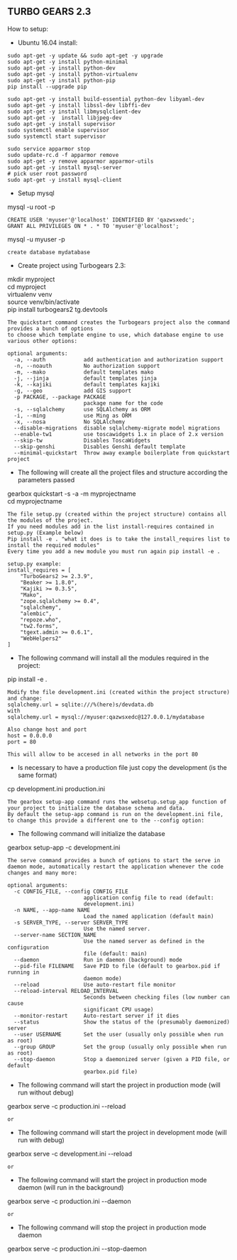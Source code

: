 ## TURBO GEARS 2.3 ##

How to setup:

* Ubuntu 16.04 install:

```objc
sudo apt-get -y update && sudo apt-get -y upgrade
sudo apt-get -y install python-minimal
sudo apt-get -y install python-dev
sudo apt-get -y install python-virtualenv
sudo apt-get -y install python-pip
pip install --upgrade pip

sudo apt-get -y install build-essential python-dev libyaml-dev
sudo apt-get -y install libssl-dev libffi-dev
sudo apt-get -y install libmysqlclient-dev
sudo apt-get -y  install libjpeg-dev
sudo apt-get -y install supervisor
sudo systemctl enable supervisor
sudo systemctl start supervisor

sudo service apparmor stop
sudo update-rc.d -f apparmor remove
sudo apt-get -y remove apparmor apparmor-utils
sudo apt-get -y install mysql-server
# pick user root password
sudo apt-get -y install mysql-client
```

* Setup mysql

mysql -u root -p
```objc
CREATE USER 'myuser'@'localhost' IDENTIFIED BY 'qazwsxedc';
GRANT ALL PRIVILEGES ON * . * TO 'myuser'@'localhost';
```
mysql -u myuser -p
```objc
create database mydatabase
```

* Create project using Turbogears 2.3:

mkdir myproject  
cd myproject  
virtualenv venv  
source venv/bin/activate  
pip install turbogears2 tg.devtools  

```objc
The quickstart command creates the Turbogears project also the command provides a bunch of options 
to choose which template engine to use, which database engine to use various other options:

optional arguments:
  -a, --auth            add authentication and authorization support
  -n, --noauth          No authorization support
  -m, --mako            default templates mako
  -j, --jinja           default templates jinja
  -k, --kajiki          default templates kajiki
  -g, --geo             add GIS support
  -p PACKAGE, --package PACKAGE
                        package name for the code
  -s, --sqlalchemy      use SQLAlchemy as ORM
  -i, --ming            use Ming as ORM
  -x, --nosa            No SQLAlchemy
  --disable-migrations  disable sqlalchemy-migrate model migrations
  --enable-tw1          use toscawidgets 1.x in place of 2.x version
  --skip-tw             Disables ToscaWidgets
  --skip-genshi         Disables Genshi default template
  --minimal-quickstart  Throw away example boilerplate from quickstart project
```

* The following will create all the project files and structure according the parameters passed  

gearbox quickstart -s -a -m myprojectname  
cd myprojectname


```objc
The file setup.py (created within the project structure) contains all the modules of the project. 
If you need modules add in the list install-requires contained in setup.py (Example below)
Pip install -e . "what it does is to take the install_requires list to install the required modules"
Every time you add a new module you must run again pip install -e .

setup.py example:
install_requires = [
    "TurboGears2 >= 2.3.9",
    "Beaker >= 1.8.0",
    "Kajiki >= 0.3.5",
    "Mako",
    "zope.sqlalchemy >= 0.4",
    "sqlalchemy",
    "alembic",
    "repoze.who",
    "tw2.forms",
    "tgext.admin >= 0.6.1",
    "WebHelpers2"
]
```

* The following command will install all the modules required in the project:  

pip install -e .

```objc
Modify the file development.ini (created within the project structure) and change:
sqlalchemy.url = sqlite:///%(here)s/devdata.db
with
sqlalchemy.url = mysql://myuser:qazwsxedc@127.0.0.1/mydatabase

Also change host and port
host = 0.0.0.0
port = 80

This will allow to be accesed in all networks in the port 80

```

* Is necessary to have a production file just copy the development (is the same format)  

cp development.ini production.ini

```objc
The gearbox setup-app command runs the websetup.setup_app function of your project to initialize the database schema and data.
By default the setup-app command is run on the development.ini file, to change this provide a different one to the --config option:
```

* The following command will initialize the database  

gearbox setup-app -c development.ini

```objc
The serve command provides a bunch of options to start the serve in daemon mode, automatically restart the application whenever the code changes and many more:

optional arguments:
  -c CONFIG_FILE, --config CONFIG_FILE
                        application config file to read (default:
                        development.ini)
  -n NAME, --app-name NAME
                        Load the named application (default main)
  -s SERVER_TYPE, --server SERVER_TYPE
                        Use the named server.
  --server-name SECTION_NAME
                        Use the named server as defined in the configuration
                        file (default: main)
  --daemon              Run in daemon (background) mode
  --pid-file FILENAME   Save PID to file (default to gearbox.pid if running in
                        daemon mode)
  --reload              Use auto-restart file monitor
  --reload-interval RELOAD_INTERVAL
                        Seconds between checking files (low number can cause
                        significant CPU usage)
  --monitor-restart     Auto-restart server if it dies
  --status              Show the status of the (presumably daemonized) server
  --user USERNAME       Set the user (usually only possible when run as root)
  --group GROUP         Set the group (usually only possible when run as root)
  --stop-daemon         Stop a daemonized server (given a PID file, or default
                        gearbox.pid file)
```
* The following command will start the project in production mode (will run without debug)  

gearbox serve -c production.ini --reload  

```objc
or  
```
* The following command will start the project in development mode (will run with debug)  

gearbox serve -c development.ini --reload    

```objc
or  
```    
* The following command will start the project in production mode daemon (will run in the background)      

gearbox serve -c production.ini --daemon

```objc
or  
```    
* The following command will stop the project in production mode daemon        

gearbox serve -c production.ini --stop-daemon
